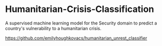 # Humanitarian-Crisis-Classification

A supervised machine learning model for the Security domain to predict a country's vulnerability to a humanitarian crisis.

https://github.com/emilyhoughkovacs/humanitarian_unrest_classifier
